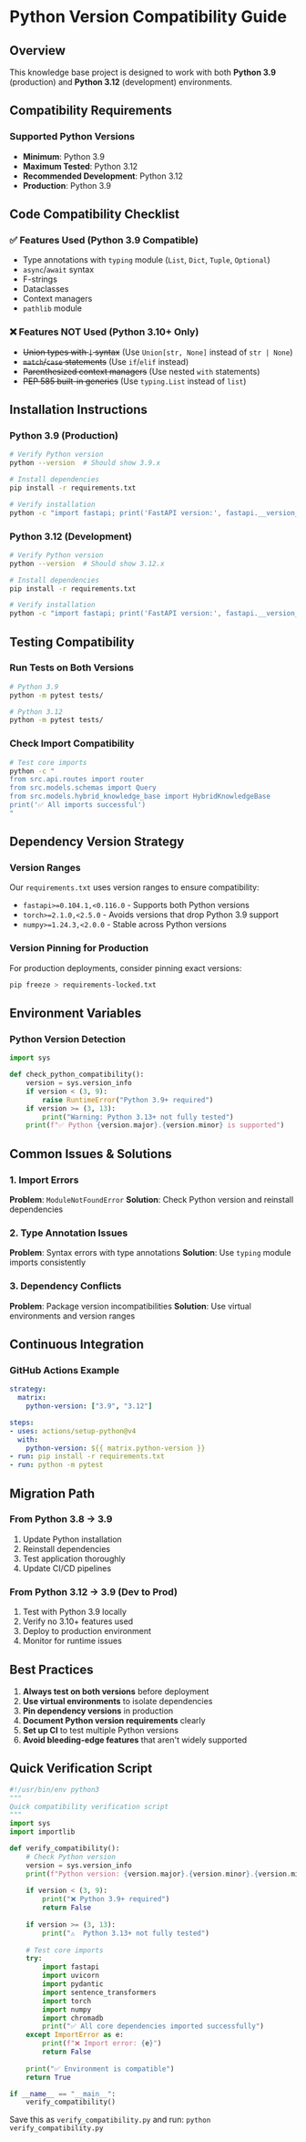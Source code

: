 # Python Version Compatibility Guide

## Overview
This knowledge base project is designed to work with both **Python 3.9** (production) and **Python 3.12** (development) environments.

## Compatibility Requirements

### Supported Python Versions
- **Minimum**: Python 3.9
- **Maximum Tested**: Python 3.12
- **Recommended Development**: Python 3.12
- **Production**: Python 3.9

## Code Compatibility Checklist

### ✅ Features Used (Python 3.9 Compatible)
- Type annotations with `typing` module (`List`, `Dict`, `Tuple`, `Optional`)
- `async`/`await` syntax
- F-strings
- Dataclasses
- Context managers
- `pathlib` module

### ❌ Features NOT Used (Python 3.10+ Only)
- ~~Union types with `|` syntax~~ (Use `Union[str, None]` instead of `str | None`)
- ~~`match`/`case` statements~~ (Use `if`/`elif` instead)
- ~~Parenthesized context managers~~ (Use nested `with` statements)
- ~~PEP 585 built-in generics~~ (Use `typing.List` instead of `list`)

## Installation Instructions

### Python 3.9 (Production)
```bash
# Verify Python version
python --version  # Should show 3.9.x

# Install dependencies
pip install -r requirements.txt

# Verify installation
python -c "import fastapi; print('FastAPI version:', fastapi.__version__)"
```

### Python 3.12 (Development)
```bash
# Verify Python version
python --version  # Should show 3.12.x

# Install dependencies
pip install -r requirements.txt

# Verify installation
python -c "import fastapi; print('FastAPI version:', fastapi.__version__)"
```

## Testing Compatibility

### Run Tests on Both Versions
```bash
# Python 3.9
python -m pytest tests/

# Python 3.12  
python -m pytest tests/
```

### Check Import Compatibility
```bash
# Test core imports
python -c "
from src.api.routes import router
from src.models.schemas import Query
from src.models.hybrid_knowledge_base import HybridKnowledgeBase
print('✅ All imports successful')
"
```

## Dependency Version Strategy

### Version Ranges
Our `requirements.txt` uses version ranges to ensure compatibility:
- `fastapi>=0.104.1,<0.116.0` - Supports both Python versions
- `torch>=2.1.0,<2.5.0` - Avoids versions that drop Python 3.9 support
- `numpy>=1.24.3,<2.0.0` - Stable across Python versions

### Version Pinning for Production
For production deployments, consider pinning exact versions:
```bash
pip freeze > requirements-locked.txt
```

## Environment Variables

### Python Version Detection
```python
import sys

def check_python_compatibility():
    version = sys.version_info
    if version < (3, 9):
        raise RuntimeError("Python 3.9+ required")
    if version >= (3, 13):
        print("Warning: Python 3.13+ not fully tested")
    print(f"✅ Python {version.major}.{version.minor} is supported")
```

## Common Issues & Solutions

### 1. Import Errors
**Problem**: `ModuleNotFoundError`
**Solution**: Check Python version and reinstall dependencies

### 2. Type Annotation Issues  
**Problem**: Syntax errors with type annotations
**Solution**: Use `typing` module imports consistently

### 3. Dependency Conflicts
**Problem**: Package version incompatibilities
**Solution**: Use virtual environments and version ranges

## Continuous Integration

### GitHub Actions Example
```yaml
strategy:
  matrix:
    python-version: ["3.9", "3.12"]

steps:
- uses: actions/setup-python@v4
  with:
    python-version: ${{ matrix.python-version }}
- run: pip install -r requirements.txt
- run: python -m pytest
```

## Migration Path

### From Python 3.8 → 3.9
1. Update Python installation
2. Reinstall dependencies 
3. Test application thoroughly
4. Update CI/CD pipelines

### From Python 3.12 → 3.9 (Dev to Prod)
1. Test with Python 3.9 locally
2. Verify no 3.10+ features used
3. Deploy to production environment
4. Monitor for runtime issues

## Best Practices

1. **Always test on both versions** before deployment
2. **Use virtual environments** to isolate dependencies
3. **Pin dependency versions** in production
4. **Document Python version requirements** clearly
5. **Set up CI** to test multiple Python versions
6. **Avoid bleeding-edge features** that aren't widely supported

## Quick Verification Script

```python
#!/usr/bin/env python3
"""
Quick compatibility verification script
"""
import sys
import importlib

def verify_compatibility():
    # Check Python version
    version = sys.version_info
    print(f"Python version: {version.major}.{version.minor}.{version.micro}")
    
    if version < (3, 9):
        print("❌ Python 3.9+ required")
        return False
    
    if version >= (3, 13):
        print("⚠️  Python 3.13+ not fully tested")
    
    # Test core imports
    try:
        import fastapi
        import uvicorn
        import pydantic
        import sentence_transformers
        import torch
        import numpy
        import chromadb
        print("✅ All core dependencies imported successfully")
    except ImportError as e:
        print(f"❌ Import error: {e}")
        return False
    
    print("✅ Environment is compatible")
    return True

if __name__ == "__main__":
    verify_compatibility()
```

Save this as `verify_compatibility.py` and run: `python verify_compatibility.py` 